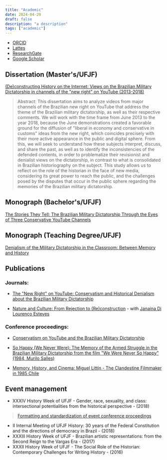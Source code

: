 ```yaml
---
title: "Academic"
date: 2024-04-29
draft: false
description: "a description"
tags: ["academic"]
---
```


- [ORCID](https://orcid.org/0000-0001-6686-7182)
- [Lattes](http://lattes.cnpq.br/9924558848538635)
- [ResearchGate](https://www.researchgate.net/profile/Geraldo-Couto-Neto)
- [Google Scholar](https://scholar.google.com/citations?hl=pt-BR&user=QcUrmPYAAAAJ)

## Dissertation (Master's/UFJF)
[(De)constructing History on the Internet: Views on the Brazilian Military Dictatorship in channels of the "new right" on YouTube (2013-2018)](https://repositorio.ufjf.br/jspui/handle/ufjf/14568)

>Abstract: This dissertation aims to analyze videos from major channels of the Brazilian new right on YouTube that address the theme of the Brazilian military dictatorship, as well as their respective comments. We will work with the time frame from June 2013 to the year 2018, because the June demonstrations created a favorable ground for the diffusion of "liberal in economy and conservative in customs" ideas from the new right, which coincides precisely with their more active appearance in the public and digital sphere. From this, we will seek to understand how these subjects interpret, discuss, and share the past, as well as to identify the inconsistencies of the defended contents, in order to problematize their revisionist and denialist views on the dictatorship, in contrast to what is consolidated in Brazilian historiography on the subject. This study allows us to reflect on the role of the historian in the face of new media, considering its great power to reach the public, and the challenges posed by the disputes that occur in the public sphere regarding the memories of the Brazilian military dictatorship.

## Monograph (Bachelor's/UFJF)
[The Stories They Tell: The Brazilian Military Dictatorship Through the Eyes of Three Conservative YouTube Channels](https://drive.google.com/file/d/1e6iE2c-CGmdumJMd0nhIerhNN1wKaWWK/view?usp=sharing)

## Monograph (Teaching Degree/UFJF)
[Denialism of the Military Dictatorship in the Classroom: Between Memory and History](https://www.academia.edu/88083992/Negacionismo_da_ditadura_em_sala_de_aula_entre_a_mem%C3%B3ria_e_a_hist%C3%B3ria)

## Publications

### Journals:

- [The "New Right" on YouTube: Conservatism and Historical Denialism about the Brazilian Military Dictatorship](https://publicacoes.ufes.br/agora/article/view/26411)

- [Nature and Culture: From Rejection to (Re)construction](https://doi.org/10.34019/1981-2140.2018.17510) - with [Janaína Di Lourenço Esteves](http://lattes.cnpq.br/0085162393782572)

### Conference proceedings:

- [Conservatism on YouTube and the Brazilian Military Dictatorship](https://www.academia.edu/40715252/O_conservadorismo_no_YouTube_e_a_Ditadura_Militar_Brasileira)

- [So Happy (We Never Were): The Memory of the Armed Struggle in the Brazilian Military Dictatorship from the film "We Were Never So Happy" (1984, Murilo Salles)](https://www.academia.edu/40287763/T%C3%A3o_felizes_nunca_fomos_a_mem%C3%B3ria_da_luta_armada_na_ditadura_militar_brasileira_a_partir_do_filme_Nunca_Fomos_T%C3%A3o_Felizes_1984_Murilo_Salles_)

- [Memory, History, and Cinema: Miguel Littín - The Clandestine Filmmaker in 1985 Chile](https://www.academia.edu/33837941/Mem%C3%B3ria_Hist%C3%B3ria_e_Cinema_Miguel_Litt%C3%ADn_cineasta_clandestino_no_Chile_de_1985)

## Event management

- XXXIV History Week of UFJF - Gender, race, sexuality, and class: intersectional potentialities from the historical perspective - (2018)
>[Formatting and standardization of event conference proceedings](https://www.ufjf.br/semanadehistoria/files/2010/02/Anais-2018.pdf)
- II Internal Meeting of UFJF History: 30 years of the Federal Constitution and the directions of democracy in Brazil - (2018)
- XXXIII History Week of UFJF - Brazilian artistic representations: from the Second Reign to the Vargas Era - (2017)
- XXXII History Week of UFJF - The Social Role of the Historian: Contemporary Challenges for Writing History - (2016)